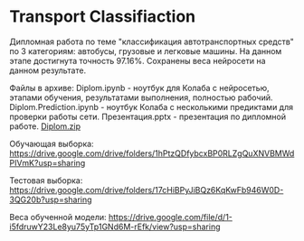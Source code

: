 # Transport Classifiaction
Дипломная работа по теме "классификация автотранспортных средств" по 3 категориям: автобусы, грузовые и легковые машины. На данном этапе достигнута точность 97.16%. Сохранены веса нейросети на данном результате.

Файлы в архиве:
Diplom.ipynb - ноутбук для Колаба с нейросетью, этапами обучения, результатами выполнения, полностью рабочий.
Diplom.Prediction.ipynb - ноутбук Колаба с несколькими предиктами для проверки работы сети.
Презентация.pptx - презентация по дипломной работе.
[Diplom.zip](https://github.com/AtomHard/Transport_Classification/files/9402643/Diplom.zip)

Обучающая выборка:
https://drive.google.com/drive/folders/1hPtzQDfybcxBP0RLZgQuXNVBMWdPIVmK?usp=sharing

Тестовая выборка:
https://drive.google.com/drive/folders/17cHiBPyJiBQz6KqKwFb946W0D-3QG20b?usp=sharing

Веса обученной модели:
https://drive.google.com/file/d/1-i5fdruwY23Le8yu75yTp1GNd6M-rEfk/view?usp=sharing
